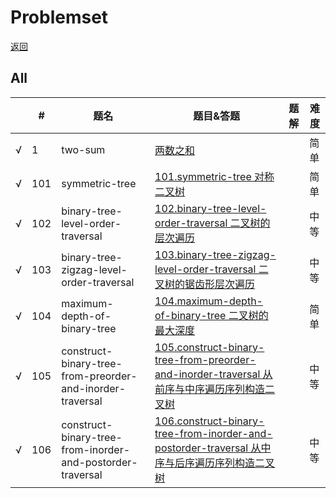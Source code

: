 # Problemset

[返回](../../README.md)

## All
|      | #    | 题名    | 题目&答题                                    | 题解                                                         | 难度 |
| ---- | ---- | ------- | -------------------------------------------- | ------------------------------------------------------------ | ---- |
| √ | 1 | two-sum | [两数之和](../../problems/two-sum/README.md) |  | 简单 |
| √ | 101 | symmetric-tree | [101.symmetric-tree 对称二叉树](../../problems/symmetric-tree/README.md) |  | 简单 | 
| √ | 102 | binary-tree-level-order-traversal | [102.binary-tree-level-order-traversal 二叉树的层次遍历](../../problems/binary-tree-level-order-traversal/README.md) |  | 中等 | | 
| √ | 103 | binary-tree-zigzag-level-order-traversal | [103.binary-tree-zigzag-level-order-traversal 二叉树的锯齿形层次遍历](../../problems/binary-tree-zigzag-level-order-traversal/README.md) |   | 中等 | 
| √ | 104 | maximum-depth-of-binary-tree | [104.maximum-depth-of-binary-tree 二叉树的最大深度](../../problems/maximum-depth-of-binary-tree/README.md) |   | 简单 | 
| √ | 105 | construct-binary-tree-from-preorder-and-inorder-traversal | [105.construct-binary-tree-from-preorder-and-inorder-traversal 从前序与中序遍历序列构造二叉树](../../problems/construct-binary-tree-from-preorder-and-inorder-traversal/README.md) |   | 中等 | 
| √ | 106 | construct-binary-tree-from-inorder-and-postorder-traversal | [106.construct-binary-tree-from-inorder-and-postorder-traversal 从中序与后序遍历序列构造二叉树](../../problems/construct-binary-tree-from-inorder-and-postorder-traversal/README.md) |   | 中等 | 
